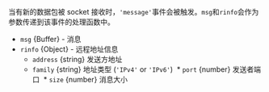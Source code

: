 <!-- YAML
added: v0.1.99
-->

当有新的数据包被 socket 接收时，`'message'`事件会被触发。`msg`和`rinfo`会作为参数传递到该事件的处理函数中。
* `msg` {Buffer} - 消息
* `rinfo` {Object} - 远程地址信息
  * `address` {string} 发送方地址 
  * `family` {string} 地址类型 (`'IPv4'` or `'IPv6'`)
  * `port` {number} 发送者端口
  * `size` {number} 消息大小

